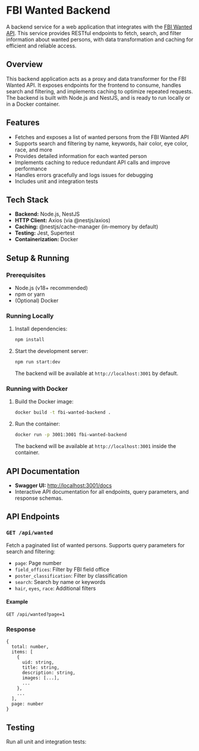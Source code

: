 # FBI Wanted Backend

A backend service for a web application that integrates with the [FBI Wanted API](https://www.fbi.gov/wanted/api). This service provides RESTful endpoints to fetch, search, and filter information about wanted persons, with data transformation and caching for efficient and reliable access.

## Overview
This backend application acts as a proxy and data transformer for the FBI Wanted API. It exposes endpoints for the frontend to consume, handles search and filtering, and implements caching to optimize repeated requests. The backend is built with Node.js and NestJS, and is ready to run locally or in a Docker container.

## Features
- Fetches and exposes a list of wanted persons from the FBI Wanted API
- Supports search and filtering by name, keywords, hair color, eye color, race, and more
- Provides detailed information for each wanted person
- Implements caching to reduce redundant API calls and improve performance
- Handles errors gracefully and logs issues for debugging
- Includes unit and integration tests

## Tech Stack
- **Backend:** Node.js, NestJS
- **HTTP Client:** Axios (via @nestjs/axios)
- **Caching:** @nestjs/cache-manager (in-memory by default)
- **Testing:** Jest, Supertest
- **Containerization:** Docker

## Setup & Running

### Prerequisites
- Node.js (v18+ recommended)
- npm or yarn
- (Optional) Docker

### Running Locally
1. Install dependencies:
   ```bash
   npm install
   ```
2. Start the development server:
   ```bash
   npm run start:dev
   ```
   The backend will be available at `http://localhost:3001` by default.

### Running with Docker
1. Build the Docker image:
   ```bash
   docker build -t fbi-wanted-backend .
   ```
2. Run the container:
   ```bash
   docker run -p 3001:3001 fbi-wanted-backend
   ```
   The backend will be available at `http://localhost:3001` inside the container.

## API Documentation

- **Swagger UI:** [http://localhost:3001/docs](http://localhost:3001/docs)
- Interactive API documentation for all endpoints, query parameters, and response schemas.

## API Endpoints

### `GET /api/wanted`
Fetch a paginated list of wanted persons. Supports query parameters for search and filtering:
- `page`: Page number
- `field_offices`: Filter by FBI field office
- `poster_classification`: Filter by classification
- `search`: Search by name or keywords
- `hair`, `eyes`, `race`: Additional filters

#### Example
```
GET /api/wanted?page=1
```

### Response
```
{
  total: number,
  items: [
    {
      uid: string,
      title: string,
      description: string,
      images: [...],
      ...
    },
    ...
  ],
  page: number
}
```

## Testing
Run all unit and integration tests:
```
